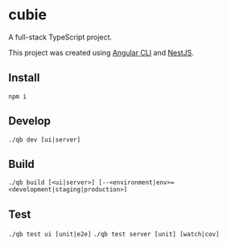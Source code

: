 # cubie
A full-stack TypeScript project.

This project was created using [Angular CLI](https://github.com/angular/angular-cli) and [NestJS](https://nestjs.com/).

## Install

`npm i`

## Develop

`./qb dev [ui|server]`

## Build

`./qb build [<ui|server>] [--<environment|env>=<development|staging|production>]`

## Test

`./qb test ui [unit|e2e]`
`./qb test server [unit] [watch|cov]`
